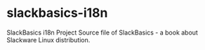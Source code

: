 # slackbasics-i18n
SlackBasics i18n Project
Source file of SlackBasics - a book about Slackware Linux distribution.  
